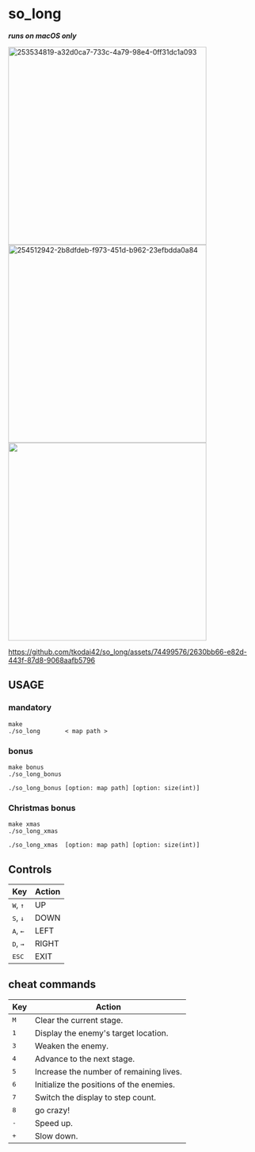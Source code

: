 # so_long
***runs on macOS only***


<img height="400" alt="253534819-a32d0ca7-733c-4a79-98e4-0ff31dc1a093" src="https://github.com/tkodai42/so_long/assets/74499576/d75766f8-3a56-4d1a-a47a-edff3c82c933">
<img height="400" alt="254512942-2b8dfdeb-f973-451d-b962-23efbdda0a84" src="https://github.com/tkodai42/so_long/assets/74499576/a55f2773-9e79-4fed-80bc-34cb2fbd60c3">
<img height="400" src="https://github.com/tkodai42/so_long/assets/74499576/21e5fc06-f5fa-4b14-956d-69d2480846a0">


https://github.com/tkodai42/so_long/assets/74499576/2630bb66-e82d-443f-87d8-9068aafb5796




## USAGE
### mandatory
```
make
./so_long       < map path >
```
### bonus
```
make bonus
./so_long_bonus
```
```
./so_long_bonus [option: map path] [option: size(int)]
```
### Christmas bonus
```
make xmas
./so_long_xmas
```
```
./so_long_xmas  [option: map path] [option: size(int)]
```
## Controls
 
| Key | Action |
|---|---|
| <kbd>W</kbd>, <kbd>↑</kbd>| UP |
| <kbd>S</kbd>, <kbd>↓</kbd>| DOWN |
| <kbd>A</kbd>, <kbd>←</kbd>| LEFT |
| <kbd>D</kbd>, <kbd>→</kbd>| RIGHT |
| <kbd>ESC</kbd>| EXIT |

## cheat commands

| Key | Action |
|---|---|
| <kbd>M</kbd> | Clear the current stage. |
| <kbd>1</kbd> | Display the enemy's target location. |
| <kbd>3</kbd> | Weaken the enemy. |
| <kbd>4</kbd> | Advance to the next stage. |
| <kbd>5</kbd> | Increase the number of remaining lives. |
| <kbd>6</kbd> | Initialize the positions of the enemies. |
| <kbd>7</kbd> | Switch the display to step count. |
| <kbd>8</kbd> | go crazy! |
| <kbd>-</kbd> | Speed up. |
| <kbd>+</kbd> | Slow down. |
